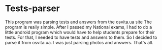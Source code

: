 # Tests-parser
This program was parsing tests and answers from the osvita.ua site
The program is really simple.
After I passed my National exams, I had to do a little android program which would have to help students prepare for their tests.
For that, I needed to have tests and answers to them. So I decided to parse it from osvita.ua. I was just parsing photos and answers. That's all.
